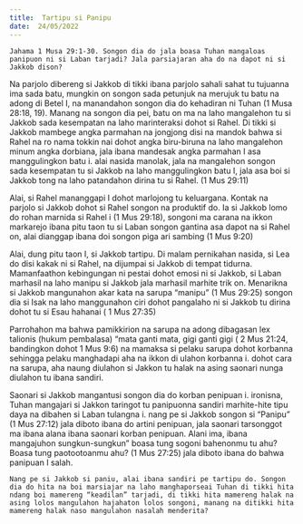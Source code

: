 ```yaml
---
title:  Tartipu si Panipu
date:  24/05/2022
---
```


`Jahama 1 Musa 29:1-30. Songon dia do jala boasa Tuhan mangaloas panipuon ni si Laban tarjadi? Jala parsiajaran aha do na dapot ni si Jakkob dison?`

Na parjolo dibereng si Jakkob di tikki ibana parjolo sahali sahat tu tujuanna ima sada batu, mungkin on songon sada petunjuk na merujuk tu batu na adong di Betel I, na manandahon songon dia do kehadiran ni Tuhan (1 Musa 28:18, 19). Manang na songon dia pei, batu on ma na laho mangalehon tu si Jakkob sada kesempatan na laho marinteraksi dohot si Rahel. Di tikki si Jakkob mambege angka parmahan na jongjong disi na mandok bahwa si Rahel na ro nama tokkin nai dohot angka biru-biruna na laho mangalehon minum angka dorbiana, jala ibana mandesak angka parmahan I asa manggulingkon batu i. alai nasida manolak, jala na mangalehon songon sada kesempatan tu si Jakkob na laho manggulingkon batu I, jala asa boi si Jakkob tong na laho patandahon dirina tu si Rahel. (1 Mus 29:11)

Alai, si Rahel mananggapi I dohot marlojong tu keluargana. Kontak na parjolo si Jakkob dohot si Rahel songon na produktif do. Ia si Jakkob lomo do rohan marnida si Rahel i (1 Mus 29:18), songoni ma carana na ikkon markarejo ibana pitu taon tu si Laban songon gantina asa dapot na si Rahel on, alai dianggap ibana doi songon piga ari sambing (1 Mus 9:20)

Alai, dung pitu taon I, si Jakkob tartipu. Di malam pernikahan nasida, si Lea do disi kakak ni si Rahel, na dijumpai si Jakkob di tempat tidurna. Mamanfaathon kebingungan ni pestai dohot emosi ni si Jakkob, si Laban marhasil na laho manipu si Jakkob jala marhasil marhite trik on. Menarikna si Jakkob mangunahon akar kata na sarupa “manipu” (1 Mus 29:25) songon dia si Isak na laho manggunahon ciri dohot pangalaho ni si Jakkob tu dirina dohot tu si Esau hahanai ( 1 Mus 27:35)

Parrohahon ma bahwa pamikkirion na sarupa na adong dibagasan lex talionis (hukum pembalasa) “mata ganti mata, gigi ganti gigi ( 2 Mus 21:24, bandingkon dohot 1 Mus 9:6) na mamaksa si pelaku sarupa dohot korbanna sehingga pelaku manghadapi aha na ikkon di ulahon korbanna i. dohot cara na sarupa, aha naung diulahon si Jakkon tu halak na asing saonari nunga diulahon tu ibana sandiri.

Saonari si Jakkob mangantusi songon dia do korban penipuan i. ironisna, Tuhan mangajari si Jakkon taringot tu panipuonna sandiri marhite-hite tipu daya na dibahen si Laban tulangna i. nang pe si Jakkob songon si “Panipu” (1 Mus 27:12) jala diboto ibana do artini penipuan, jala saonari tarsonggot ma ibana alana ibana saonari korban penipuan. Alani ima, ibana mangajuhon sungkun-sungkun” boasa tung sogoni bahenonmu tu ahu? Boasa tung paotootoanmu ahu? (1 Mus 27:25) jala diboto ibana do bahwa panipuan I salah.

`Nang pe si Jakkob si paniu, alai ibana sandiri pe tartipu do. Songon dia do hita na boi marsiajar na laho manghaporseai Tuhan di tikki hita ndang boi mamereng “keadilan” tarjadi, di tikki hita mamereng halak na asing lolos mangulahon hajahaton lolos songoni, manang na ditikki hita mamereng halak naso mangulahon nasalah menderita?`